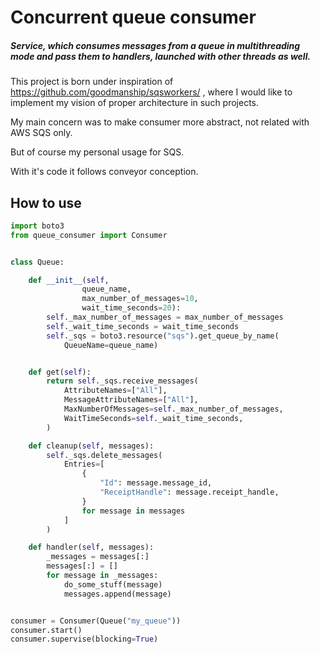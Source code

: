 # Concurrent queue consumer

##### Service, which consumes messages from a queue in multithreading mode and pass them to handlers, launched with other threads as well.

This project is born under inspiration of https://github.com/goodmanship/sqsworkers/ , where I would like to implement my vision of proper architecture in such projects.

My main concern was to make consumer more abstract, not related with AWS SQS only.

But of course my personal usage for SQS.

With it's code it follows conveyor conception.

## How to use

```python
import boto3
from queue_consumer import Consumer


class Queue:

    def __init__(self,
                queue_name,
                max_number_of_messages=10,
                wait_time_seconds=20):
        self._max_number_of_messages = max_number_of_messages
        self._wait_time_seconds = wait_time_seconds
        self._sqs = boto3.resource("sqs").get_queue_by_name(
            QueueName=queue_name)


    def get(self):
        return self._sqs.receive_messages(
            AttributeNames=["All"],
            MessageAttributeNames=["All"],
            MaxNumberOfMessages=self._max_number_of_messages,
            WaitTimeSeconds=self._wait_time_seconds,
        )

    def cleanup(self, messages):
        self._sqs.delete_messages(
            Entries=[
                {
                    "Id": message.message_id,
                    "ReceiptHandle": message.receipt_handle,
                }
                for message in messages
            ]
        )

    def handler(self, messages):
        _messages = messages[:]
        messages[:] = []
        for message in _messages:
            do_some_stuff(message)
            messages.append(message)


consumer = Consumer(Queue("my_queue"))
consumer.start()
consumer.supervise(blocking=True)
```
